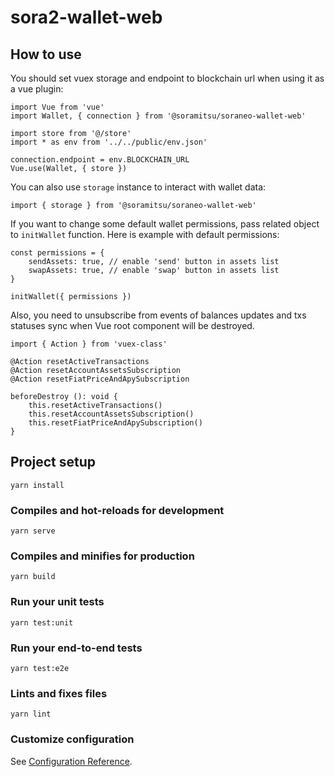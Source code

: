 # sora2-wallet-web

## How to use

You should set vuex storage and endpoint to blockchain url when using it as a vue plugin:
```
import Vue from 'vue'
import Wallet, { connection } from '@soramitsu/soraneo-wallet-web'

import store from '@/store'
import * as env from '../../public/env.json'

connection.endpoint = env.BLOCKCHAIN_URL
Vue.use(Wallet, { store })
```

You can also use `storage` instance to interact with wallet data:

```
import { storage } from '@soramitsu/soraneo-wallet-web'

```

If you want to change some default wallet permissions, pass related object to `initWallet` function.
Here is example with default permissions:

```
const permissions = {
    sendAssets: true, // enable 'send' button in assets list
    swapAssets: true, // enable 'swap' button in assets list
}

initWallet({ permissions })
```

Also, you need to unsubscribe from events of balances updates and txs statuses sync when Vue root component will be destroyed.

```
import { Action } from 'vuex-class'

@Action resetActiveTransactions
@Action resetAccountAssetsSubscription
@Action resetFiatPriceAndApySubscription

beforeDestroy (): void {
    this.resetActiveTransactions()
    this.resetAccountAssetsSubscription()
    this.resetFiatPriceAndApySubscription()
}
```

## Project setup
```
yarn install
```

### Compiles and hot-reloads for development
```
yarn serve
```

### Compiles and minifies for production
```
yarn build
```

### Run your unit tests
```
yarn test:unit
```

### Run your end-to-end tests
```
yarn test:e2e
```

### Lints and fixes files
```
yarn lint
```

### Customize configuration
See [Configuration Reference](https://cli.vuejs.org/config/).
